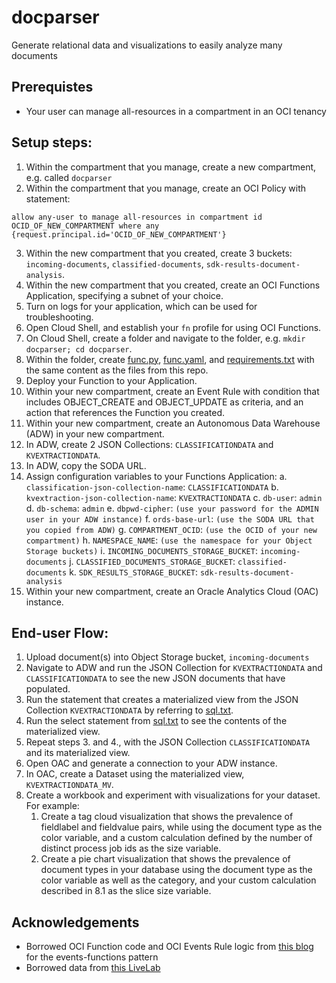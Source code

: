 # docparser
Generate relational data and visualizations to easily analyze many documents

## Prerequistes
* Your user can manage all-resources in a compartment in an OCI tenancy

## Setup steps:
1. Within the compartment that you manage, create a new compartment, e.g. called `docparser`
2. Within the compartment that you manage, create an OCI Policy with statement:
  ```
  allow any-user to manage all-resources in compartment id OCID_OF_NEW_COMPARTMENT where any {request.principal.id='OCID_OF_NEW_COMPARTMENT'}
  ```
3. Within the new compartment that you created, create 3 buckets: `incoming-documents`, `classified-documents`, `sdk-results-document-analysis`.
4. Within the new compartment that you created, create an OCI Functions Application, specifying a subnet of your choice.
5. Turn on logs for your application, which can be used for troubleshooting.
6. Open Cloud Shell, and establish your `fn` profile for using OCI Functions.
7. On Cloud Shell, create a folder and navigate to the folder, e.g. `mkdir docparser; cd docparser`.
8. Within the folder, create [func.py](./OCI_Function/func.py), [func.yaml](./OCI_Function/func.yaml), and [requirements.txt](./OCI_Function/requirements.txt) with the same content as the files from this repo.
9. Deploy your Function to your Application.
10. Within your new compartment, create an Event Rule with condition that includes OBJECT_CREATE and OBJECT_UPDATE as criteria, and an action that references the Function you created.
11. Within your new compartment, create an Autonomous Data Warehouse (ADW) in your new compartment.
12. In ADW, create 2 JSON Collections: `CLASSIFICATIONDATA` and `KVEXTRACTIONDATA`.
13. In ADW, copy the SODA URL.
14. Assign configuration variables to your Functions Application:
    a. `classification-json-collection-name`: `CLASSIFICATIONDATA`
    b. `kvextraction-json-collection-name`: `KVEXTRACTIONDATA`
    c. `db-user`: `admin`
    d. `db-schema`: `admin`
    e. `dbpwd-cipher`: `(use your password for the ADMIN user in your ADW instance)`
    f. `ords-base-url`: `(use the SODA URL that you copied from ADW)`
    g. `COMPARTMENT_OCID`: `(use the OCID of your new compartment)`
    h. `NAMESPACE_NAME`: `(use the namespace for your Object Storage buckets)`
    i. `INCOMING_DOCUMENTS_STORAGE_BUCKET`: `incoming-documents`
    j. `CLASSIFIED_DOCUMENTS_STORAGE_BUCKET`: `classified-documents`
    k. `SDK_RESULTS_STORAGE_BUCKET`: `sdk-results-document-analysis`
15. Within your new compartment, create an Oracle Analytics Cloud (OAC) instance.

## End-user Flow:
1. Upload document(s) into Object Storage bucket, `incoming-documents`
2. Navigate to ADW and run the JSON Collection for `KVEXTRACTIONDATA` and `CLASSIFICATIONDATA` to see the new JSON documents that have populated.
3. Run the statement that creates a materialized view from the JSON Collection `KVEXTRACTIONDATA` by referring to [sql.txt](./SQL/sql.txt).
4. Run the select statement from [sql.txt](.SQL/sql.txt) to see the contents of the materialized view.
5. Repeat steps 3. and 4., with the JSON Collection `CLASSIFICATIONDATA` and its materialized view.
6. Open OAC and generate a connection to your ADW instance.
7. In OAC, create a Dataset using the materialized view, `KVEXTRACTIONDATA_MV`.
8. Create a workbook and experiment with visualizations for your dataset. For example:
   1. Create a tag cloud visualization that shows the prevalence of fieldlabel and fieldvalue pairs, while using the document type as the color variable, and a custom calculation defined by the number of distinct process job ids as the size variable.
   2. Create a pie chart visualization that shows the prevalence of document types in your database using the document type as the color variable as well as the category, and your custom calculation described in 8.1 as the slice size variable.

## Acknowledgements
* Borrowed OCI Function code and OCI Events Rule logic from [this blog](https://www.ateam-oracle.com/post/automated-document-classification-and-key-value-extraction-using-oci-document-understanding-and-oci-data-labeling-service#Label%20Data%20and%20Create%20Custom%20Model) for the events-functions pattern
* Borrowed data from [this LiveLab](https://apexapps.oracle.com/pls/apex/r/dbpm/livelabs/run-workshop?p210_wid=3585&p210_wec=&session=113944798144441)
